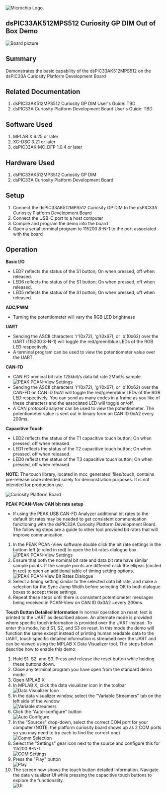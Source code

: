 <picture>
    <source media="(prefers-color-scheme: dark)" srcset="../images/microchip_logo_white_red.png">
	<source media="(prefers-color-scheme: light)" srcset="../images/microchip_logo_black_red.png">
    <img alt="Microchip Logo." src="../images/microchip_logo_black_red.png">
</picture>

## dsPIC33AK512MPS512 Curiosity GP DIM Out of Box Demo
![Board picture](./images/dim.jpg)

## Summary
Demonstrates the basic capability of the dsPIC33AK512MPS512 on the dsPIC33A Curiosity Platform Development Board

## Related Documentation
1) dsPIC33AK512MPS512 Curiosity GP DIM User's Guide: TBD
2) dsPIC33A Curiosity Platform Development Board User's Guide: TBD

## Software Used 
1) MPLAB X 6.25 or later
2) XC-DSC 3.21 or later
3) dsPIC33AK-MC_DFP 1.0.4 or later

## Hardware Used
1) dsPIC33AK512MPS512 Curiosity GP DIM
2) dsPIC33A Curiosity Platform Development Board

## Setup
1) Connect the dsPIC33AK512MPS512 Curiosity GP DIM to the dsPIC33A Curiosity Platform Development Board
2) Connect the USB-C port to a host computer
3) Compile and program the demo into the board
4) Open a serial terminal program to 115200 8-N-1 to the port associated with the board

## Operation

**Basic I/O**
* LED7 reflects the status of the S1 button; On when pressed, off when released.
* LED6 reflects the status of the S1 button; On when pressed, off when released.
* LED5 reflects the status of the S1 button; On when pressed, off when released.

**ADC/PWM**
* Turning the potentiometer will vary the RGB LED brightness

**UART**
* Sending the ASCII characters 'r'(0x72), 'g'(0x67), or 'b'(0x62) over the UART (115200 8-N-1) will toggle the red/green/blue LEDs of the RGB LED respectively.
* A terminal program can be used to view the potentiometer value over the UART.

**CAN-FD**
* CAN FD nominal bit rate 125kbit/s data bit rate 2Mbit/s sample.<br>
![PEAK PCAN-View Settings](./images/peak-settings.png)
* Sending the ASCII characters 'r'(0x72), 'g'(0x67), or 'b'(0x62) over the CAN-FD on CAN ID 0xA1 will toggle the red/green/blue LEDs of the RGB LED respectively.  You can send as many codes in a frame as you like of these characters and the associated LED will toggle on/off.
* A CAN protocol analyzer can be used to view the potentiometer.  The potentiometer value is sent out in binary form on CAN ID 0xA2 every 200ms.

**Capacitive Touch**
* LED2 reflects the status of the T1 capacitive touch button; On when pressed, off when released.
* LED1 reflects the status of the T2 capacitive touch button; On when pressed, off when released.
* LED0 reflects the status of the T3 capacitive touch button; On when pressed, off when released.

**NOTE**: The touch library, located in mcc_generated_files/touch, contains pre-release code intended solely for demonstration purposes. It is not intended for production use.

![Curiosity Platform Board](../images/curiosity.jpg)

**PEAK PCAN-View CAN bit rate setup**
* If using the PEAK USB CAN-FD Analyzer additional bit rates to the default bit rates may be needed to get consistent communication functioning with the dsPIC33A Curiosity Platform Development Board. The following steps are a guide to other tool provided bit rates that will improve communication.

1) In the PEAK PCAN-View software double click the bit rate settings in the bottom left (circled in red) to open the bit rates dialogue box.<br>
![PEAK PCAN-View Settings](./images/peak-settings.png)
2) Ensure that both the nominal bit rate and data bit rate have similar sample points. If the sample points are different click the ellipsis (circled in red) to open an additional table of timing setting options.<br>
![PEAK PCAN-View Bit Rates Dialogue](./images/peak-bit-rates.png)
3) Select a timing setting similar to the selected data bit rate, and make a selection for the Sync Jump Width before selecting OK to both dialogue boxes to accept these settings.
4) Repeat these steps until there is consistent potentiometer messages being received in PCAN-View on CAN ID 0x0A2 ~every 200ms.

**Touch Button Detailed Information**
In normal operation on reset, text is printed to the UART as described above.  An alternate mode is provided where specific touch information is provided over the UART instead.  To enter this mode, hold S1, S2, and S3 on reset.  In this mode the demo will function the same except instead of printing human readable data to the UART, touch specific detailed information is streamed over the UART and can be viewed using the MPLAB X Data Visualizer tool.  The steps below describe how to enable this demo:

1) Hold S1, S2, and S3.  Press and release the reset button while holding these buttons down.
2) Close any terminal program you have open from the standard demo mode.
3) Open MPLAB X
4) In MPLAB X, click the data visualizer icon in the toolbar<br>
![Data Visualizer Icon](./images/dv_icon.jpg)
5) In the data visualizer window, select the "Variable Streamers" tab on the left side of the window<br>
![Variable streamers](./images/dv_variables.jpg)
6) Click the "Auto-configure" button<br>
![Auto Configure](./images/dv_configure.jpg)
7) In the "Sources" drop-down, select the correct COM port for your computer (NOTE: the platform curiosity board shows up as 2 COM ports so you may need to try each to find the correct one)<br>
![Comm Selection](./images/dv_comm_selection.jpg)
8) Select the "Settings" gear icon next to the source and configure this for 115200 8-N-1<br>
![COM Settings](./images/dv_comm_settings.jpg)
9) Press the "Play" button<br>
![Play](./images/dv_play.jpg)
10) The screen now shows the touch button detailed information.  Navigate the data visualizer UI while pressing the capacitive touch buttons to explore the functionality.<br>
![UI](./images/dv_ui.jpg)






 




